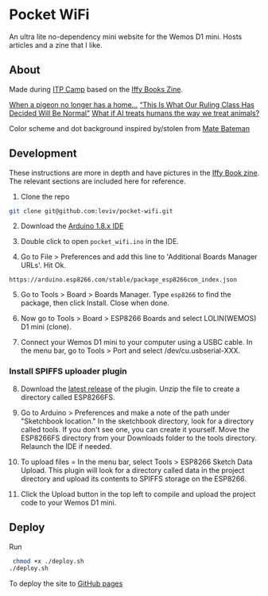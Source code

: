 # Pocket WiFi

An ultra lite no-dependency mini website for the Wemos D1 mini. Hosts articles and a zine that I like.

## About

Made during [ITP Camp](https://tisch.nyu.edu/itp/camp) based on the [Iffy Books Zine](https://iffybooks.net/wp-content/uploads/zines/Iffy_Books_Pocket_Wifi_Portal_Zine_screen.pdf).

[When a pigeon no longer has a home...](https://www.tiktok.com/@verbamea/photo/7315589415772949802)
[“This Is What Our Ruling Class Has Decided Will Be Normal”](https://crimethinc.com/2024/02/26/this-is-what-our-ruling-class-has-decided-will-be-normal-on-aaron-bushnells-action-in-solidarity-with-gaza)
[What if AI treats humans the way we treat animals?](https://www.vox.com/the-highlight/23777171/ai-animals-rights-cruelty-transhumanism-bostrom)

Color scheme and dot background inspired by/stolen from [Mate Bateman](https://mattbateman.xyz/)

## Development

These instructions are more in depth and have pictures in the [Iffy Book zine](https://iffybooks.net/wp-content/uploads/zines/Iffy_Books_Pocket_Wifi_Portal_Zine_screen.pdf). The relevant sections are included here for reference.

1. Clone the repo

```bash
git clone git@github.com:leviv/pocket-wifi.git
```

2. Download the [Arduino 1.8.x IDE](https://www.arduino.cc/en/software)

3. Double click to open `pocket_wifi.ino` in the IDE.

4. Go to File > Preferences and add this line to 'Additional Boards Manager URLs'. Hit Ok.

```
https://arduino.esp8266.com/stable/package_esp8266com_index.json
```

5. Go to Tools > Board > Boards Manager. Type `esp8266` to find the package, then click Install. Close when done.

6. Now go to Tools > Board > ESP8266 Boards and select LOLIN(WEMOS) D1 mini (clone).

7. Connect your Wemos D1 mini to your computer using a USBC cable. In the menu bar, go to Tools > Port and select /dev/cu.usbserial-XXX.

### Install SPIFFS uploader plugin

8. Download the [latest release](https://github.com/esp8266/arduino-esp8266fs-plugin/releases) of the plugin. Unzip the file to create a directory called ESP8266FS.

9. Go to Arduino > Preferences and make a note of the path under "Sketchbook location." In the sketchbook directory, look for a directory called tools. If you don't see one, you can create it yourself. Move the ESP8266FS directory from your Downloads folder to the tools directory. Relaunch the IDE if needed.

10. To upload files = In the menu bar, select Tools > ESP8266 Sketch Data Upload. This plugin will look for a directory called data in the project directory and upload its contents to SPIFFS storage on the ESP8266.

11. Click the Upload button in the top left to compile and upload the project code to your Wemos D1 mini.

## Deploy

Run

```bash
 chmod +x ./deploy.sh
./deploy.sh
```

To deploy the site to [GitHub pages](https://leviv.cool/pocket-wifi)
